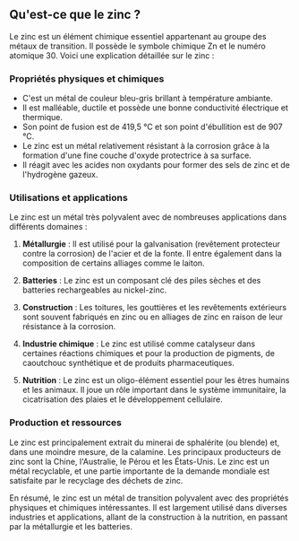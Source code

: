 ## Qu'est-ce que le zinc ?

Le zinc est un élément chimique essentiel appartenant au groupe des métaux de transition. Il possède le symbole chimique Zn et le numéro atomique 30. Voici une explication détaillée sur le zinc :

### Propriétés physiques et chimiques

- C'est un métal de couleur bleu-gris brillant à température ambiante.
- Il est malléable, ductile et possède une bonne conductivité électrique et thermique.
- Son point de fusion est de 419,5 °C et son point d'ébullition est de 907 °C.
- Le zinc est un métal relativement résistant à la corrosion grâce à la formation d'une fine couche d'oxyde protectrice à sa surface.
- Il réagit avec les acides non oxydants pour former des sels de zinc et de l'hydrogène gazeux.

### Utilisations et applications

Le zinc est un métal très polyvalent avec de nombreuses applications dans différents domaines :

1. **Métallurgie** : Il est utilisé pour la galvanisation (revêtement protecteur contre la corrosion) de l'acier et de la fonte. Il entre également dans la composition de certains alliages comme le laiton.

2. **Batteries** : Le zinc est un composant clé des piles sèches et des batteries rechargeables au nickel-zinc.

3. **Construction** : Les toitures, les gouttières et les revêtements extérieurs sont souvent fabriqués en zinc ou en alliages de zinc en raison de leur résistance à la corrosion.

4. **Industrie chimique** : Le zinc est utilisé comme catalyseur dans certaines réactions chimiques et pour la production de pigments, de caoutchouc synthétique et de produits pharmaceutiques.

5. **Nutrition** : Le zinc est un oligo-élément essentiel pour les êtres humains et les animaux. Il joue un rôle important dans le système immunitaire, la cicatrisation des plaies et le développement cellulaire.

### Production et ressources

Le zinc est principalement extrait du minerai de sphalérite (ou blende) et, dans une moindre mesure, de la calamine. Les principaux producteurs de zinc sont la Chine, l'Australie, le Pérou et les États-Unis. Le zinc est un métal recyclable, et une partie importante de la demande mondiale est satisfaite par le recyclage des déchets de zinc.

En résumé, le zinc est un métal de transition polyvalent avec des propriétés physiques et chimiques intéressantes. Il est largement utilisé dans diverses industries et applications, allant de la construction à la nutrition, en passant par la métallurgie et les batteries.
